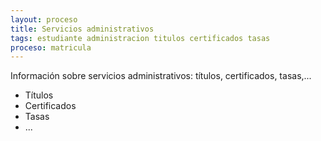 ```yaml
---
layout: proceso
title: Servicios administrativos
tags: estudiante administracion titulos certificados tasas
proceso: matricula
---
```


Información sobre servicios administrativos: títulos, certificados, tasas,...

- Títulos
- Certificados
- Tasas
- ...
